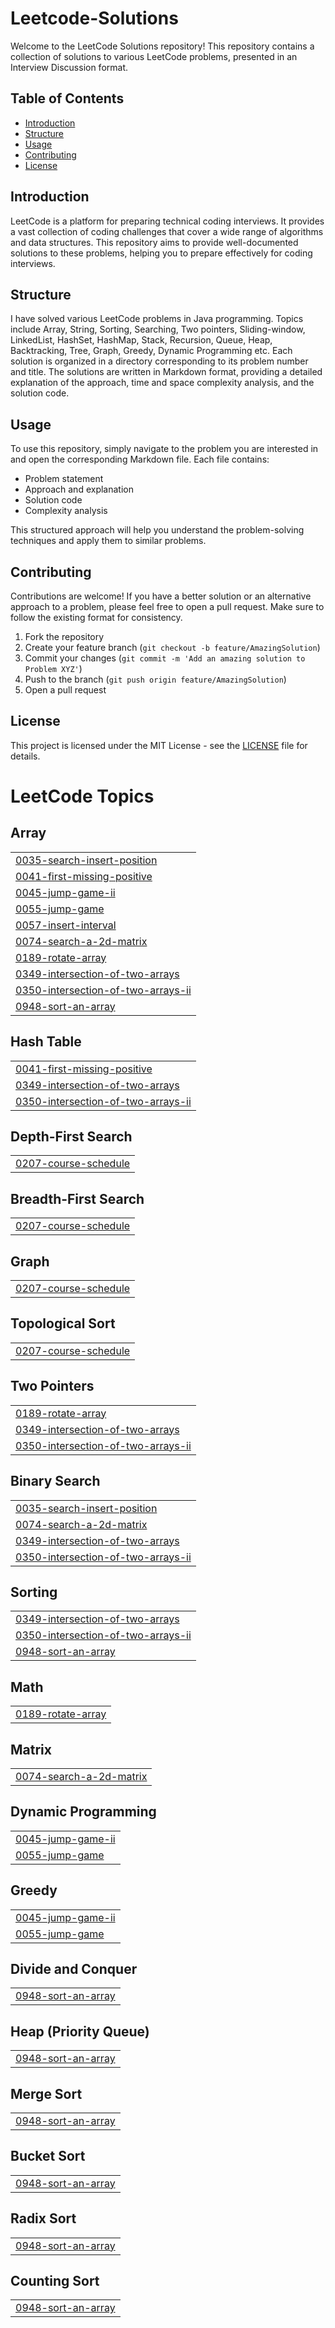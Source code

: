 # Leetcode-Solutions

Welcome to the LeetCode Solutions repository! This repository contains a collection of solutions to various LeetCode problems, presented in an Interview Discussion format.

## Table of Contents

- [Introduction](#introduction)
- [Structure](#structure)
- [Usage](#usage)
- [Contributing](#contributing)
- [License](#license)

## Introduction

LeetCode is a platform for preparing technical coding interviews. It provides a vast collection of coding challenges that cover a wide range of algorithms and data structures. This repository aims to provide well-documented solutions to these problems, helping you to prepare effectively for coding interviews.

## Structure

I have solved various LeetCode problems in Java programming. Topics include Array, String, Sorting, Searching, Two pointers, Sliding-window, LinkedList, HashSet, HashMap, Stack, Recursion, Queue, Heap, Backtracking, Tree, Graph, Greedy,  Dynamic Programming etc. Each solution is organized in a directory corresponding to its problem number and title. The solutions are written in Markdown format, providing a detailed explanation of the approach, time and space complexity analysis, and the solution code.

## Usage

To use this repository, simply navigate to the problem you are interested in and open the corresponding Markdown file. Each file contains:

- Problem statement
- Approach and explanation
- Solution code
- Complexity analysis

This structured approach will help you understand the problem-solving techniques and apply them to similar problems.

## Contributing

Contributions are welcome! If you have a better solution or an alternative approach to a problem, please feel free to open a pull request. Make sure to follow the existing format for consistency.

1. Fork the repository
2. Create your feature branch (`git checkout -b feature/AmazingSolution`)
3. Commit your changes (`git commit -m 'Add an amazing solution to Problem XYZ'`)
4. Push to the branch (`git push origin feature/AmazingSolution`)
5. Open a pull request

## License

This project is licensed under the MIT License - see the [LICENSE](LICENSE) file for details.



<!---LeetCode Topics Start-->
# LeetCode Topics
## Array
|  |
| ------- |
| [0035-search-insert-position](https://github.com/deep1020/Leetcode-Solutions/tree/master/0035-search-insert-position) |
| [0041-first-missing-positive](https://github.com/deep1020/Leetcode-Solutions/tree/master/0041-first-missing-positive) |
| [0045-jump-game-ii](https://github.com/deep1020/Leetcode-Solutions/tree/master/0045-jump-game-ii) |
| [0055-jump-game](https://github.com/deep1020/Leetcode-Solutions/tree/master/0055-jump-game) |
| [0057-insert-interval](https://github.com/deep1020/Leetcode-Solutions/tree/master/0057-insert-interval) |
| [0074-search-a-2d-matrix](https://github.com/deep1020/Leetcode-Solutions/tree/master/0074-search-a-2d-matrix) |
| [0189-rotate-array](https://github.com/deep1020/Leetcode-Solutions/tree/master/0189-rotate-array) |
| [0349-intersection-of-two-arrays](https://github.com/deep1020/Leetcode-Solutions/tree/master/0349-intersection-of-two-arrays) |
| [0350-intersection-of-two-arrays-ii](https://github.com/deep1020/Leetcode-Solutions/tree/master/0350-intersection-of-two-arrays-ii) |
| [0948-sort-an-array](https://github.com/deep1020/Leetcode-Solutions/tree/master/0948-sort-an-array) |
## Hash Table
|  |
| ------- |
| [0041-first-missing-positive](https://github.com/deep1020/Leetcode-Solutions/tree/master/0041-first-missing-positive) |
| [0349-intersection-of-two-arrays](https://github.com/deep1020/Leetcode-Solutions/tree/master/0349-intersection-of-two-arrays) |
| [0350-intersection-of-two-arrays-ii](https://github.com/deep1020/Leetcode-Solutions/tree/master/0350-intersection-of-two-arrays-ii) |
## Depth-First Search
|  |
| ------- |
| [0207-course-schedule](https://github.com/deep1020/Leetcode-Solutions/tree/master/0207-course-schedule) |
## Breadth-First Search
|  |
| ------- |
| [0207-course-schedule](https://github.com/deep1020/Leetcode-Solutions/tree/master/0207-course-schedule) |
## Graph
|  |
| ------- |
| [0207-course-schedule](https://github.com/deep1020/Leetcode-Solutions/tree/master/0207-course-schedule) |
## Topological Sort
|  |
| ------- |
| [0207-course-schedule](https://github.com/deep1020/Leetcode-Solutions/tree/master/0207-course-schedule) |
## Two Pointers
|  |
| ------- |
| [0189-rotate-array](https://github.com/deep1020/Leetcode-Solutions/tree/master/0189-rotate-array) |
| [0349-intersection-of-two-arrays](https://github.com/deep1020/Leetcode-Solutions/tree/master/0349-intersection-of-two-arrays) |
| [0350-intersection-of-two-arrays-ii](https://github.com/deep1020/Leetcode-Solutions/tree/master/0350-intersection-of-two-arrays-ii) |
## Binary Search
|  |
| ------- |
| [0035-search-insert-position](https://github.com/deep1020/Leetcode-Solutions/tree/master/0035-search-insert-position) |
| [0074-search-a-2d-matrix](https://github.com/deep1020/Leetcode-Solutions/tree/master/0074-search-a-2d-matrix) |
| [0349-intersection-of-two-arrays](https://github.com/deep1020/Leetcode-Solutions/tree/master/0349-intersection-of-two-arrays) |
| [0350-intersection-of-two-arrays-ii](https://github.com/deep1020/Leetcode-Solutions/tree/master/0350-intersection-of-two-arrays-ii) |
## Sorting
|  |
| ------- |
| [0349-intersection-of-two-arrays](https://github.com/deep1020/Leetcode-Solutions/tree/master/0349-intersection-of-two-arrays) |
| [0350-intersection-of-two-arrays-ii](https://github.com/deep1020/Leetcode-Solutions/tree/master/0350-intersection-of-two-arrays-ii) |
| [0948-sort-an-array](https://github.com/deep1020/Leetcode-Solutions/tree/master/0948-sort-an-array) |
## Math
|  |
| ------- |
| [0189-rotate-array](https://github.com/deep1020/Leetcode-Solutions/tree/master/0189-rotate-array) |
## Matrix
|  |
| ------- |
| [0074-search-a-2d-matrix](https://github.com/deep1020/Leetcode-Solutions/tree/master/0074-search-a-2d-matrix) |
## Dynamic Programming
|  |
| ------- |
| [0045-jump-game-ii](https://github.com/deep1020/Leetcode-Solutions/tree/master/0045-jump-game-ii) |
| [0055-jump-game](https://github.com/deep1020/Leetcode-Solutions/tree/master/0055-jump-game) |
## Greedy
|  |
| ------- |
| [0045-jump-game-ii](https://github.com/deep1020/Leetcode-Solutions/tree/master/0045-jump-game-ii) |
| [0055-jump-game](https://github.com/deep1020/Leetcode-Solutions/tree/master/0055-jump-game) |
## Divide and Conquer
|  |
| ------- |
| [0948-sort-an-array](https://github.com/deep1020/Leetcode-Solutions/tree/master/0948-sort-an-array) |
## Heap (Priority Queue)
|  |
| ------- |
| [0948-sort-an-array](https://github.com/deep1020/Leetcode-Solutions/tree/master/0948-sort-an-array) |
## Merge Sort
|  |
| ------- |
| [0948-sort-an-array](https://github.com/deep1020/Leetcode-Solutions/tree/master/0948-sort-an-array) |
## Bucket Sort
|  |
| ------- |
| [0948-sort-an-array](https://github.com/deep1020/Leetcode-Solutions/tree/master/0948-sort-an-array) |
## Radix Sort
|  |
| ------- |
| [0948-sort-an-array](https://github.com/deep1020/Leetcode-Solutions/tree/master/0948-sort-an-array) |
## Counting Sort
|  |
| ------- |
| [0948-sort-an-array](https://github.com/deep1020/Leetcode-Solutions/tree/master/0948-sort-an-array) |
<!---LeetCode Topics End-->